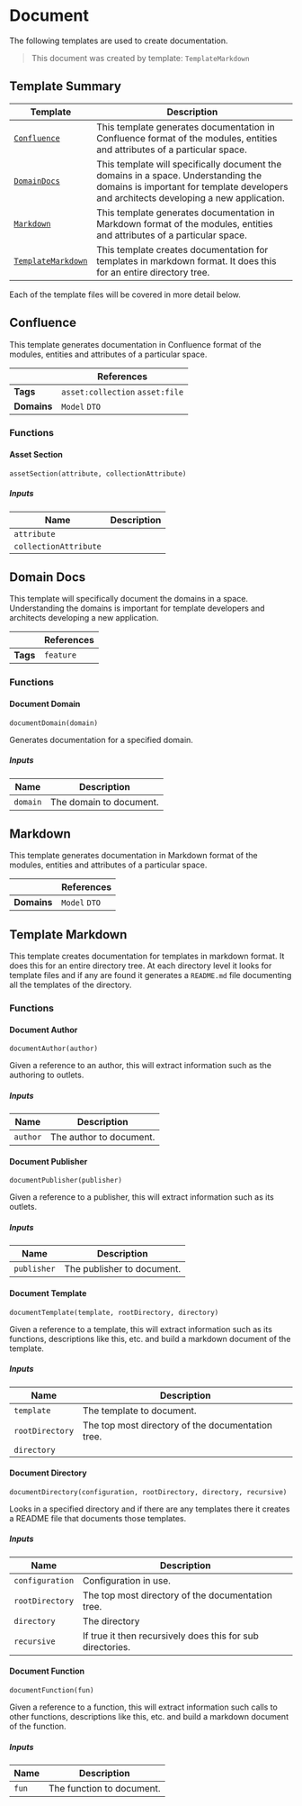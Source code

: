 [//]: # ( =====preserve===== start-Introduction ===== )
# Document

The following templates are used to create documentation.

[//]: # ( =====preserve===== end-Introduction ===== )

> This document was created by template: `TemplateMarkdown`

<a name="template-summary"></a>
## Template Summary

|Template|Description|
|---|---|
| [`Confluence`](#confluence) | This template generates documentation in Confluence format of the modules, entities and attributes of a particular space. |
| [`DomainDocs`](#domain-docs) | This template will specifically document the domains in a space. Understanding the domains is important for template developers and architects developing a new application. |
| [`Markdown`](#markdown) | This template generates documentation in Markdown format of the modules, entities and attributes of a particular space. |
| [`TemplateMarkdown`](#template-markdown) | This template creates documentation for templates in markdown format. It does this for an entire directory tree. |

Each of the template files will be covered in more detail below.

<a name="confluence"></a>
## Confluence

This template generates documentation in Confluence format of the modules, entities and attributes of a particular space.

| |References|
|---|---|
| **Tags** |`asset:collection` `asset:file` |
| **Domains** |`Model` `DTO` |

### Functions

#### Asset Section

```
assetSection(attribute, collectionAttribute)
```

##### Inputs

|Name|Description|
|---|---|
|`attribute`||
|`collectionAttribute`||



<a name="domain-docs"></a>
## Domain Docs

This template will specifically document the domains in a space. Understanding the domains is important for template developers and architects developing a new application.

| |References|
|---|---|
| **Tags** |`feature` |

### Functions

#### Document Domain

```
documentDomain(domain)
```

Generates documentation for a specified domain.

##### Inputs

|Name|Description|
|---|---|
|`domain`|The domain to document.|



<a name="markdown"></a>
## Markdown

This template generates documentation in Markdown format of the modules, entities and attributes of a particular space.

| |References|
|---|---|
| **Domains** |`Model` `DTO` |

<a name="template-markdown"></a>
## Template Markdown

This template creates documentation for templates in markdown format. It does this for an entire directory tree. At each directory level it looks for template files and if any are found it generates a `README.md` file documenting all the templates of the directory.

### Functions

#### Document Author

```
documentAuthor(author)
```

Given a reference to an author, this will extract information such as the authoring to outlets.

##### Inputs

|Name|Description|
|---|---|
|`author`|The author to document.|



#### Document Publisher

```
documentPublisher(publisher)
```

Given a reference to a publisher, this will extract information such as its outlets.

##### Inputs

|Name|Description|
|---|---|
|`publisher`|The publisher to document.|



#### Document Template

```
documentTemplate(template, rootDirectory, directory)
```

Given a reference to a template, this will extract information such as its functions, descriptions like this, etc. and build a markdown document of the template.

##### Inputs

|Name|Description|
|---|---|
|`template`|The template to document.|
|`rootDirectory`|The top most directory of the documentation tree.|
|`directory`||



#### Document Directory

```
documentDirectory(configuration, rootDirectory, directory, recursive)
```

Looks in a specified directory and if there are any templates there it creates a README file that documents those templates.

##### Inputs

|Name|Description|
|---|---|
|`configuration`|Configuration in use.|
|`rootDirectory`|The top most directory of the documentation tree.|
|`directory`|The directory|
|`recursive`|If true it then recursively does this for sub directories.|



#### Document Function

```
documentFunction(fun)
```

Given a reference to a function, this will extract information such calls to other functions, descriptions like this, etc. and build a markdown document of the function.

##### Inputs

|Name|Description|
|---|---|
|`fun`|The function to document.|



